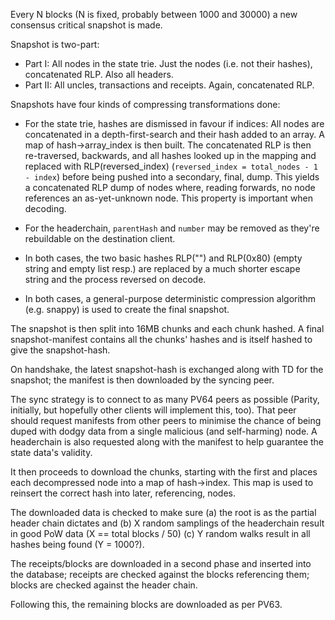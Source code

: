 Every N blocks (N is fixed, probably between 1000 and 30000) a new consensus critical snapshot is made.

Snapshot is two-part:

- Part I: All nodes in the state trie. Just the nodes (i.e. not their hashes), concatenated RLP. Also all headers.
- Part II: All uncles, transactions and receipts. Again, concatenated RLP.

Snapshots have four kinds of compressing transformations done:

- For the state trie, hashes are dismissed in favour if indices: All nodes are concatenated in a depth-first-search and their hash added to an array. A map of hash->array_index is then built. The concatenated RLP is then re-traversed, backwards, and all hashes looked up in the mapping and replaced with RLP(reversed_index) (`reversed_index = total_nodes - 1 - index`) before being pushed into a secondary, final, dump. This yields a concatenated RLP dump of nodes where, reading forwards, no node references an as-yet-unknown node. This property is important when decoding.

- For the headerchain, `parentHash` and `number` may be removed as they're rebuildable on the destination client.

- In both cases, the two basic hashes RLP("") and RLP(0x80) (empty string and empty list resp.) are replaced by a much shorter escape string and the process reversed on decode.

- In both cases, a general-purpose deterministic compression algorithm (e.g. snappy) is used to create the final snapshot.

The snapshot is then split into 16MB chunks and each chunk hashed. A final snapshot-manifest contains all the chunks' hashes and is itself hashed to give the snapshot-hash.

On handshake, the latest snapshot-hash is exchanged along with TD for the snapshot; the manifest is then downloaded by the syncing peer.

The sync strategy is to connect to as many PV64 peers as possible (Parity, initially, but hopefully other clients will implement this, too). That peer should request manifests from other peers to minimise the chance of being duped with dodgy data from a single malicious (and self-harming) node. A headerchain is also requested along with the manifest to help guarantee the state data's validity.

It then proceeds to download the chunks, starting with the first and places each decompressed node into a map of hash->index. This map is used to reinsert the correct hash into later, referencing, nodes.

The downloaded data is checked to make sure (a) the root is as the partial header chain dictates and (b) X random samplings of the headerchain result in good PoW data (X == total blocks / 50) (c) Y random walks result in all hashes being found (Y = 1000?).

The receipts/blocks are downloaded in a second phase and inserted into the database; receipts are checked against the blocks referencing them; blocks are checked against the header chain.

Following this, the remaining blocks are downloaded as per PV63.